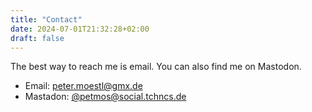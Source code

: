 ```yaml
---
title: "Contact"
date: 2024-07-01T21:32:28+02:00
draft: false
---
```


The best way to reach me is email. You can also find me on Mastodon.

* Email: peter.moestl@gmx.de
* Mastadon: [@petmos@social.tchncs.de](https://social.tchncs.de/@petmos)
